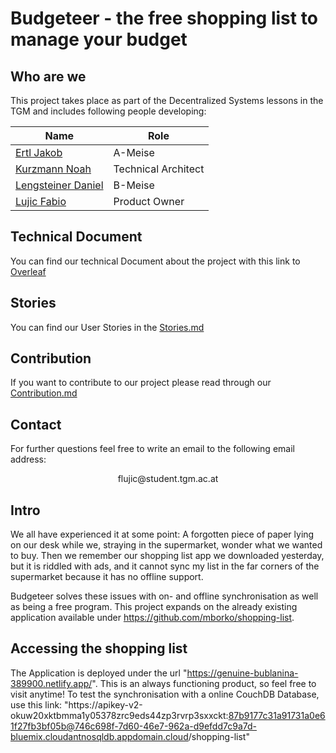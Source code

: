 # Budgeteer - the free shopping list to manage your budget 

## Who are we

This project takes place as part of the Decentralized Systems lessons in the TGM and includes following people developing:

|Name|Role
|---|---|
| [Ertl Jakob](https://github.com/jertl2)         	         | A-Meise             	|
| [Kurzmann Noah](https://github.com/nkurzmann)      	       | Technical Architect 	|
| [Lengsteiner Daniel](https://github.com/DanielLengsteiner) | B-Meise              |
| [Lujic Fabio](https://github.com/flujic)                   | Product Owner        |

## Technical Document

You can find our technical Document about the project with this link to [Overleaf](https://www.overleaf.com/read/zbtjxzycjfvf#d7c076)

## Stories

You can find our User Stories in the [Stories.md](https://github.com/TGM-HIT/syt5-gek1051-mobile-application-budgeteer/blob/main/STORIES.md)

## Contribution

If you want to contribute to our project please read through our [Contribution.md](https://github.com/TGM-HIT/syt5-gek1051-mobile-application-budgeteer/blob/main/CONTRIBUTION.md)

## Contact

For further questions feel free to write an email to the following email address:

<center>flujic@student.tgm.ac.at</center>

## Intro

We all have experienced it at some point: A forgotten piece of paper lying on our desk while we, straying in the supermarket, wonder what we wanted to buy. 
Then we remember our shopping list app we downloaded yesterday, but it is riddled with ads, and it cannot sync my list in the far corners of the supermarket 
because it has no offline support.

Budgeteer solves these issues with on- and offline synchronisation as well as being a free program. This project expands on the already existing application available under <https://github.com/mborko/shopping-list>. 

## Accessing the shopping list

The Application is deployed under the url "https://genuine-bublanina-389900.netlify.app/". This is an always functioning product, so feel free to visit anytime!
To test the synchronisation with a online CouchDB Database, use this link: "https://apikey-v2-okuw20xktbmma1y05378zrc9eds44zp3rvrp3sxxckt:87b9177c31a91731a0e61f27fb3bf05b@746c698f-7d60-46e7-962a-d9efdd7c9a7d-bluemix.cloudantnosqldb.appdomain.cloud/shopping-list"
